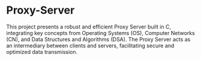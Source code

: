 # Proxy-Server
This project presents a robust and efficient Proxy Server built in C, integrating key concepts from Operating Systems (OS), Computer Networks (CN), and Data Structures and Algorithms (DSA). The Proxy Server acts as an intermediary between clients and servers, facilitating secure and optimized data transmission.
